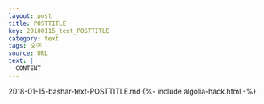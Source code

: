 ```yaml
---
layout: post
title: POSTTITLE
key: 20180115_text_POSTTITLE
category: text
tags: 文字
source: URL
text: |
  CONTENT
---
```


2018-01-15-bashar-text-POSTTITLE.md
{%- include algolia-hack.html -%}
